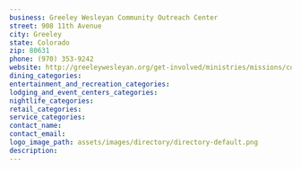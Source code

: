 ```yaml
---
business: Greeley Wesleyan Community Outreach Center
street: 908 11th Avenue
city: Greeley
state: Colorado
zip: 80631
phone: (970) 353-9242
website: http://greeleywesleyan.org/get-involved/ministries/missions/community-outreach-center/
dining_categories: 
entertainment_and_recreation_categories: 
lodging_and_event_centers_categories: 
nightlife_categories: 
retail_categories: 
service_categories: 
contact_name: 
contact_email: 
logo_image_path: assets/images/directory/directory-default.png
description: 
---
```

